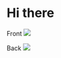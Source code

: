 # Hi there 

Front   <img src="https://img.shields.io/badge/JavaScript-F7DF1E?style=flat-square&logo=JavaScript&logoColor=black">
   
Back   <img src="https://img.shields.io/badge/-Java-344CB7?style=flat-square&logo=Java&logoColor=white"/>


<!--
**JINSUKO/JINSUKO** is a ✨ _special_ ✨ repository because its `README.md` (this file) appears on your GitHub profile.

Here are some ideas to get you started:

- 🔭 I’m currently working on ...
- 🌱 I’m currently learning ...
- 👯 I’m looking to collaborate on ...
- 🤔 I’m looking for help with ...
- 💬 Ask me about ...
- 📫 How to reach me: ...
- 😄 Pronouns: ...
- ⚡ Fun fact: ...
-->
